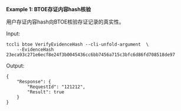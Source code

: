 **Example 1: BTOE存证内容hash核验**

用户存证内容hash向BTOE核验存证记录的真实性。

Input: 

```
tccli btoe VerifyEvidenceHash --cli-unfold-argument  \
    --EvidenceHash 23eca93c271e6ecf8e24f3b0045436cc6bb7456a715c3bfc6d86fd708518de97
```

Output: 
```
{
    "Response": {
        "RequestId": "121212",
        "Result": true
    }
}
```

